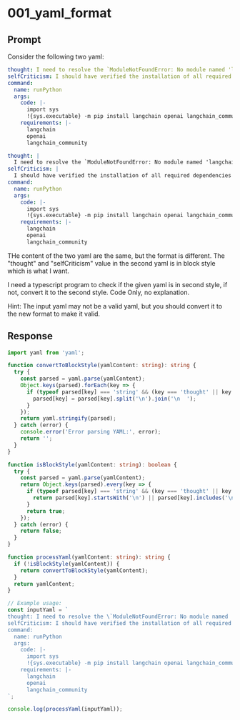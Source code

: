 # 001_yaml_format

## Prompt

Consider the following two yaml:

```yaml
thought: I need to resolve the `ModuleNotFoundError: No module named 'langchain_community'` error by ensuring that all necessary dependencies are correctly installed.
selfCriticism: I should have verified the installation of all required dependencies before running the code.
command:
  name: runPython
  args:
    code: |-
      import sys
      !{sys.executable} -m pip install langchain openai langchain_community
    requirements: |-
      langchain
      openai
      langchain_community
```

```yaml
thought: |
  I need to resolve the `ModuleNotFoundError: No module named 'langchain_community'` error by ensuring that all necessary dependencies are correctly installed.
selfCriticism: |
  I should have verified the installation of all required dependencies before running the code.
command:
  name: runPython
  args:
    code: |-
      import sys
      !{sys.executable} -m pip install langchain openai langchain_community
    requirements: |-
      langchain
      openai
      langchain_community
```

THe content of the two yaml are the same, but the format is different. The "thought" and "selfCriticism" value in the second yaml is in block style which is what I want. 

I need a typescript program to check if the given yaml is in second style, if not, convert it to the second style. Code Only, no explanation.

Hint: The input yaml may not be a valid yaml, but you should convert it to the new format to make it valid.

## Response

```typescript
import yaml from 'yaml';

function convertToBlockStyle(yamlContent: string): string {
  try {
    const parsed = yaml.parse(yamlContent);
    Object.keys(parsed).forEach(key => {
      if (typeof parsed[key] === 'string' && (key === 'thought' || key === 'selfCriticism')) {
        parsed[key] = parsed[key].split('\n').join('\n  ');
      }
    });
    return yaml.stringify(parsed);
  } catch (error) {
    console.error('Error parsing YAML:', error);
    return '';
  }
}

function isBlockStyle(yamlContent: string): boolean {
  try {
    const parsed = yaml.parse(yamlContent);
    return Object.keys(parsed).every(key => {
      if (typeof parsed[key] === 'string' && (key === 'thought' || key === 'selfCriticism')) {
        return parsed[key].startsWith('\n') || parsed[key].includes('\n  ');
      }
      return true;
    });
  } catch (error) {
    return false;
  }
}

function processYaml(yamlContent: string): string {
  if (!isBlockStyle(yamlContent)) {
    return convertToBlockStyle(yamlContent);
  }
  return yamlContent;
}

// Example usage:
const inputYaml = `
thought: I need to resolve the \`ModuleNotFoundError: No module named 'langchain_community'\` error by ensuring that all necessary dependencies are correctly installed.
selfCriticism: I should have verified the installation of all required dependencies before running the code.
command:
  name: runPython
  args:
    code: |-
      import sys
      !{sys.executable} -m pip install langchain openai langchain_community
    requirements: |-
      langchain
      openai
      langchain_community
`;

console.log(processYaml(inputYaml));
```

